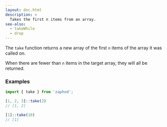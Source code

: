 ```yaml
---
layout: doc.html
description: >
  Takes the first n items from an array.
see-also:
  - takeWhile
  - drop
---
```


The `take` function returns a new array of the first `n` items of the array it was called on.

When there are fewer than `n` items in the target array, they will all be returned.

### Examples

```js
import { take } from 'zaphod';

[1, 2, 3]::take(2)
// [1, 2]

[1]::take(10)
// [1]
```
